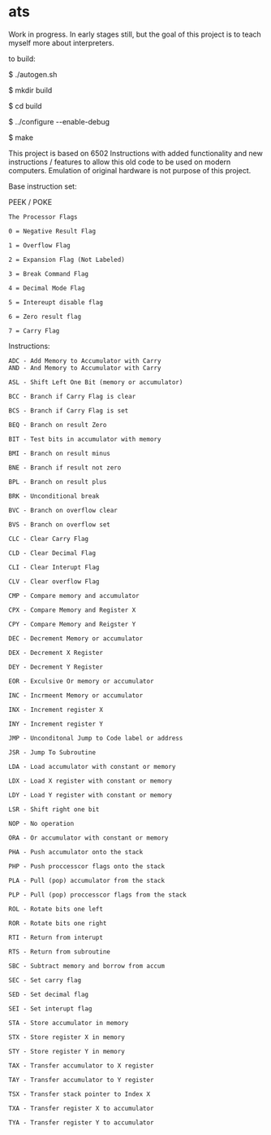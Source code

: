 # ats

Work in progress. In early stages still, but the goal of this project is to teach myself more about interpreters.

to build:

$ ./autogen.sh

$ mkdir build

$ cd build

$ ../configure --enable-debug

$ make 


This project is based on 6502 Instructions 
with added functionality and new instructions / features to
allow this old code to be used on modern computers. Emulation of original hardware is not purpose of this project.

Base instruction set:

PEEK / POKE


	The Processor Flags

	0 = Negative Result Flag

	1 = Overflow Flag

	2 = Expansion Flag (Not Labeled)

	3 = Break Command Flag

	4 = Decimal Mode Flag

	5 = Intereupt disable flag

	6 = Zero result flag

	7 = Carry Flag
	

Instructions:

	ADC - Add Memory to Accumulator with Carry
	AND - And Memory to Accumulator with Carry

	ASL - Shift Left One Bit (memory or accumulator)

	BCC - Branch if Carry Flag is clear

	BCS - Branch if Carry Flag is set

	BEQ - Branch on result Zero

	BIT - Test bits in accumulator with memory

	BMI - Branch on result minus

	BNE - Branch if result not zero

	BPL - Branch on result plus

	BRK - Unconditional break

	BVC - Branch on overflow clear

	BVS - Branch on overflow set

	CLC - Clear Carry Flag

	CLD - Clear Decimal Flag

	CLI - Clear Interupt Flag

	CLV - Clear overflow Flag

	CMP - Compare memory and accumulator

	CPX - Compare Memory and Register X

	CPY - Compare Memory and Reigster Y

	DEC - Decrement Memory or accumulator

	DEX - Decrement X Register

	DEY - Decrement Y Register

	EOR - Exculsive Or memory or accumulator

	INC - Incrmeent Memory or accumulator
	
	INX - Increment register X

	INY - Increment register Y

	JMP - Unconditonal Jump to Code label or address

	JSR - Jump To Subroutine

	LDA - Load accumulator with constant or memory

	LDX - Load X register with constant or memory

	LDY - Load Y register with constant or memory

	LSR - Shift right one bit

	NOP - No operation 

	ORA - Or accumulator with constant or memory

	PHA - Push accumulator onto the stack

	PHP - Push proccesscor flags onto the stack

	PLA - Pull (pop) accumulator from the stack

	PLP - Pull (pop) proccesscor flags from the stack

	ROL - Rotate bits one left

	ROR - Rotate bits one right

	RTI - Return from interupt

	RTS - Return from subroutine

	SBC - Subtract memory and borrow from accum

	SEC - Set carry flag

	SED - Set decimal flag

	SEI - Set interupt flag

	STA - Store accumulator in memory

	STX - Store register X in memory

	STY - Store register Y in memory

	TAX - Transfer accumulator to X register

	TAY - Transfer accumulator to Y register

	TSX - Transfer stack pointer to Index X

	TXA - Transfer register X to accumulator

	TYA - Transfer register Y to accumulator

